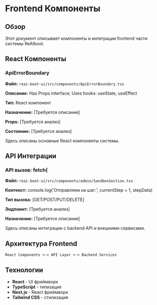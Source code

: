 # Frontend Компоненты

## Обзор

Этот документ описывает компоненты и интеграции frontend части системы ReAIboot.

## React Компоненты

### ApiErrorBoundary

**Файл:** `reai-boot-ui/src/components/ApiErrorBoundary.tsx`

**Описание:** Has Props interface; Uses hooks: useState, useEffect

**Тип:** React компонент

**Назначение:** [Требуется описание]

**Props:** [Требуется анализ]

**Состояние:** [Требуется анализ]


Здесь описаны основные React компоненты системы.

## API Интеграции

### API вызов: fetch(

**Файл:** `reai-boot-ui/src/components/admin/SandboxSection.tsx`

**Контекст:**       console.log('Отправляем на шаг:', currentStep + 1, stepData)

**Тип вызова:** [GET/POST/PUT/DELETE]

**Эндпоинт:** [Требуется анализ]

**Назначение:** [Требуется описание]


Здесь описаны интеграции с backend API и внешними сервисами.

## Архитектура Frontend

```
React Components <-> API Layer <-> Backend Services
```

## Технологии

- **React** - UI фреймворк
- **TypeScript** - типизация
- **Next.js** - React фреймворк
- **Tailwind CSS** - стилизация
